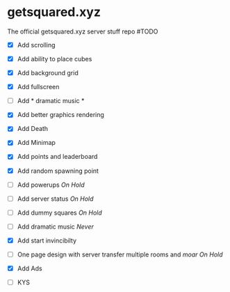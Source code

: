 # getsquared.xyz
The official getsquared.xyz server stuff repo
#TODO
- [x] Add scrolling
- [x] Add ability to place cubes
- [x] Add background grid
- [x] Add fullscreen
- [ ] Add * dramatic music * 
- [x] Add better graphics rendering
- [x] Add Death
- [x] Add Minimap
- [x] Add points and leaderboard
- [x] Add random spawning point
- [ ] Add powerups *On Hold*
- [ ] Add server status *On Hold*
- [ ] Add dummy squares *On Hold*
- [ ] Add dramatic music *Never*
- [x] Add start invincibilty
- [ ] One page design with server transfer multiple rooms and *moar* *On Hold*
- [x] Add Ads
- [ ] KYS

